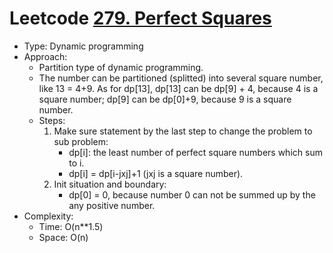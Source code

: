 # Leetcode [279. Perfect Squares](https://leetcode.com/problems/perfect-squares/)
- Type: Dynamic programming
- Approach:
	- Partition type of dynamic programming.
	- The number can be partitioned (splitted) into several square number, like 13 = 4+9. As for dp[13], dp[13] can be dp[9] + 4, because 4 is a square number; dp[9] can be dp[0]+9, because 9 is a square number.
	- Steps:
		1. Make sure statement by the last step to change the problem to sub problem: 
			- dp[i]: the least number of perfect square numbers which sum to i.
			- dp[i] = dp[i-jxj]+1 (jxj is a square number).
		2. Init situation and boundary:
			- dp[0] = 0, because number 0 can not be summed up by the any positive number.
- Complexity:
	- Time: O(n**1.5)
	- Space: O(n)